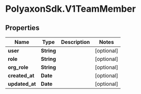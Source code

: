 # PolyaxonSdk.V1TeamMember

## Properties
Name | Type | Description | Notes
------------ | ------------- | ------------- | -------------
**user** | **String** |  | [optional] 
**role** | **String** |  | [optional] 
**org_role** | **String** |  | [optional] 
**created_at** | **Date** |  | [optional] 
**updated_at** | **Date** |  | [optional] 


